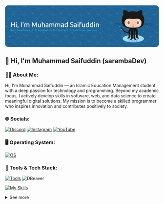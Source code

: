 <!-- https://github.com/leviarista/github-profile-header-generator -->

![sarambaDev](img/header.png)

## 👋 Hi, I'm Muhammad Saifuddin (sarambaDev)

### 👩‍💻 About Me:

Hi, I'm Muhammad Saifuddin — an Islamic Education Management student with a deep passion for technology and programming. Beyond my academic focus, I actively develop skills in software, web, and data science to create meaningful digital solutions. My mission is to become a skilled programmer who inspires innovation and contributes positively to society.

### 🌐 Socials:

[![Discord](https://img.shields.io/badge/Discord-%237289DA.svg?logo=discord&logoColor=white)](https://discord.gg/sarambadev) [![Instagram](https://img.shields.io/badge/Instagram-%23E4405F.svg?logo=Instagram&logoColor=white)](https://instagram.com/saih_moehammad) [![YouTube](https://img.shields.io/badge/YouTube-%23FF0000.svg?logo=YouTube&logoColor=white)](https://youtube.com/@sarambaDev)

<!-- ### 🛠️ Tools:

<p>
    <img src="https://img.shields.io/badge/Text%20Editor-Visual%20Studio%20Code-blue?&logo=visual%20studio%20code&logoColor=blue" />
  <img src="https://img.shields.io/badge/Database-DBeaver-764ABC?&logo=dbeaver&logoColor=white" />
  <img src="https://img.shields.io/badge/API-Postman-FF6C37?&logo=postman&logoColor=white" />
  <img src="https://img.shields.io/badge/IDE-Android%20Studio-3DDC84?&logo=android-studio&logoColor=white" />
</p> -->

### 🖥️ Operating System:

[![OS](https://skillicons.dev/icons?i=windows,linux,ubuntu&theme=dark)](https://skillicons.dev)

### 🧰 Tools & Tech Stack:

[![Tools](https://skillicons.dev/icons?i=vscode,postman,androidstudio&theme=light)](https://skillicons.dev) <img src="https://cdn.simpleicons.org/dbeaver/764ABC" alt="DBeaver" width="40"/>

[![My Skills](https://skillicons.dev/icons?i=html,css,js,php,mysql&theme=light)](https://skillicons.dev)

<details>
<summary>See more</summary>

![HTML5](https://img.shields.io/badge/html5-%23E34F26.svg?style=for-the-badge&logo=html5&logoColor=white) ![CSS3](https://img.shields.io/badge/css3-%231572B6.svg?style=for-the-badge&logo=css3&logoColor=white) ![JavaScript](https://img.shields.io/badge/javascript-%23323330.svg?style=for-the-badge&logo=javascript&logoColor=%23F7DF1E) ![PHP](https://img.shields.io/badge/php-%23777BB4.svg?style=for-the-badge&logo=php&logoColor=white) ![MariaDB](https://img.shields.io/badge/MariaDB-003545?style=for-the-badge&logo=mariadb&logoColor=white) ![MySQL](https://img.shields.io/badge/mysql-4479A1.svg?style=for-the-badge&logo=mysql&logoColor=white) ![Bootstrap](https://img.shields.io/badge/bootstrap-%238511FA.svg?style=for-the-badge&logo=bootstrap&logoColor=white) ![Chart.js](https://img.shields.io/badge/chart.js-F5788D.svg?style=for-the-badge&logo=chart.js&logoColor=white) ![C](https://img.shields.io/badge/c-%2300599C.svg?style=for-the-badge&logo=c&logoColor=white)

</details>

<!-- ### 📊 GitHub Stats:

![stats](https://github-readme-stats.vercel.app/api?username=sarambaDev&theme=tokyonight&hide_border=false&include_all_commits=true&count_private=false) -->
